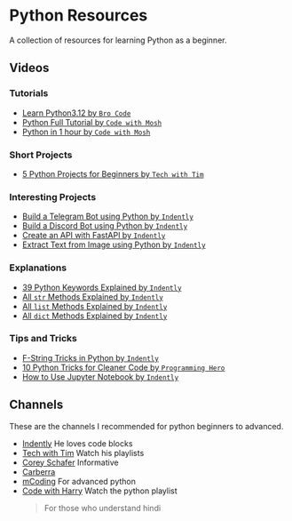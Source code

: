 # Python Resources
A collection of resources for learning Python as a beginner.

## Videos 

### Tutorials
- [Learn Python3.12 by `Bro Code`](https://youtu.be/ix9cRaBkVe0)
- [Python Full Tutorial by `Code with Mosh`](https://youtu.be/_uQrJ0TkZlc)
- [Python in 1 hour by `Code with Mosh`](https://youtu.be/kqtD5dpn9C8)

### Short Projects 
- [5 Python Projects for Beginners by `Tech with Tim`](https://youtu.be/DLn3jOsNRVE)

### Interesting Projects 
- [Build a Telegram Bot using Python by `Indently`](https://youtu.be/vZtm1wuA2yc)
- [Build a Discord Bot using Python by `Indently`](https://youtu.be/UYJDKSah-Ww)
- [Create an API with FastAPI by `Indently`](https://youtu.be/F43rgxq4CKw)
- [Extract Text from Image using Python by `Indently`](https://youtu.be/YK9a8E45X_Y)

### Explanations
- [39 Python Keywords Explained by `Indently`](https://youtu.be/rKk8XPLysj8)
- [All `str` Methods Explained by `Indently`](https://youtu.be/bnSYeYFRCaA)
- [All `list` Methods Explained by `Indently`](https://youtu.be/0yySumZTxJ0)
- [All `dict` Methods Explained by `Indently`](https://youtu.be/u0yr9B3nH8c)

### Tips and Tricks
- [F-String Tricks in Python by `Indently`](https://youtu.be/EoNOWVYKyo0)
- [10 Python Tricks for Cleaner Code by `Programming Hero`](https://youtu.be/WEP3DVTjKCc)
- [How to Use Jupyter Notebook by `Indently`](https://youtu.be/IMrxB8Mq5KU)



## Channels 
These are the channels I recommended for python beginners to advanced. 

- [Indently](https://youtube.com/@intently) He loves code blocks
- [Tech with Tim](https://youtube.com/@techwithtim) Watch his playlists
- [Corey Schafer](https://youtube.com/@coreyms) Informative 
- [Carberra](https://youtube.com/@carberra)
- [mCoding](https://youtube.com/@mcoding) For advanced python
- [Code with Harry](https://youtube.com/@codewithharry) Watch the python playlist
	> For those who understand hindi
